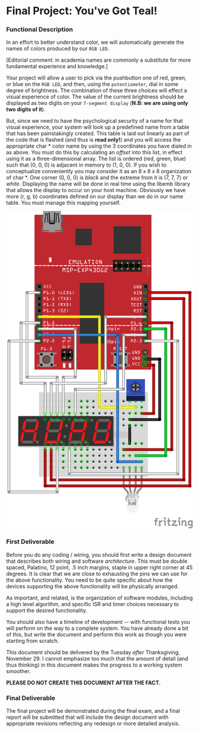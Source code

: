 # Final Project: You've Got Teal!

### Functional Description

In an effort to better understand color, we will automatically generate the names of colors produced by our `RGB LED`.

[Editorial comment: in academia names are commonly a substitute for more fundamental experience and knowledge.]

Your project will allow a user to pick via the pushbutton one of red, green, or blue on the `RGB LED`, and then, using the `potentiometer`, dial in some degree of brightness. The combination of these three choices will effect a visual experience of color. The value of the current brightness should be displayed as two digits on your `7-segment display` (**N.B: we are using only two digits of it**).

But, since we need to have the psychological security of a name for that visual experience, your system will look up a predefined name from a table that has been painstakingly created. This table is laid out linearly as part of the code that is flashed (and thus is **read only!**) and you will access the appropriate char \* color name by using the 3 coordinates you have dialed in as above. You must do this by calculating an _offset_ into this list, in effect using it as a three-dimensional array. The list is ordered (red, green, blue) such that (0, 0, 0) is adjacent in memory to (1, 0, 0). If you wish to conceptualize conveniently you may consider it as an 8 x 8 x 8 organization of char \*. One corner (0, 0, 0) is _black_ and the extreme from it is (7, 7, 7) or _white_. Displaying the name will be done in real time using the libemb library that allows the display to occur on your host machine. Obviously we have more (r, g, b) coordinates defined on our display than we do in our name table. You must manage this mapping yourself.

![Wiring Diagram](schematic.png)

### First Deliverable

Before you do any coding / wiring, you should first write a design document that describes both wiring and software _architecture_. This must be double spaced, Palatino, 12 point, .5 inch margins, staple in upper right corner at 45 degrees. It is clear that we are close to exhausting the pins we can use for the above functionality. You need to be quite specific about how the devices supporting the above functionality will be physically arranged.

As important, and related, is the organization of software modules, including a high level algorithm, and specific ISR and timer choices necessary to support the desired functionality.

You should also have a timeline of development -- with functional tests you will perform on the way to a complete system. You have already done a bit of this, but write the document and perform this work as though you were starting from scratch.

This document should be delivered by the Tuesday _after_ Thanksgiving, November 29. I cannot emphasize too much that the amount of detail (and thus thinking) in this document makes the progress to a working system smoother.

**PLEASE DO NOT CREATE THIS DOCUMENT AFTER THE FACT.**

### Final Deliverable

The final project will be demonstrated during the final exam, and a final report will be submitted that will include the design document with appropriate revisions reflecting any redesign or more detailed analysis.
